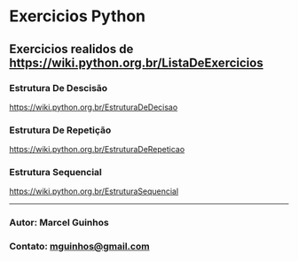 # Exercicios Python

## Exercicios realidos de https://wiki.python.org.br/ListaDeExercicios

### Estrutura De Descisão
https://wiki.python.org.br/EstruturaDeDecisao

### Estrutura De Repetição
https://wiki.python.org.br/EstruturaDeRepeticao

### Estrutura Sequencial
https://wiki.python.org.br/EstruturaSequencial

---
### **Autor**: Marcel Guinhos
### **Contato**: mguinhos@gmail.com
